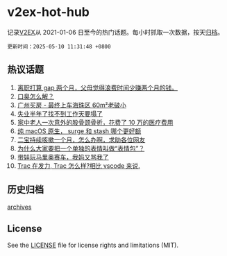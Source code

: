 # v2ex-hot-hub

 记录[V2EX](https://www.v2ex.com/)从 2021-01-06 日至今的热门话题。每小时抓取一次数据，按天[归档](archives)。

`更新时间：2025-05-10 11:31:48 +0800`

## 热议话题

1. [离职打算 gap 两个月，父母觉得浪费时间少赚两个月的钱。](https://www.v2ex.com/t/1130723)
1. [口臭怎么解？](https://www.v2ex.com/t/1130654)
1. [广州买房 - 最终上车海珠区 60m²老破小](https://www.v2ex.com/t/1130694)
1. [失业半年了找不到工作天要塌了](https://www.v2ex.com/t/1130681)
1. [家中老人一次意外的股骨颈骨折，花费了 10 万的医疗费用](https://www.v2ex.com/t/1130697)
1. [纯 macOS 原生， surge 和 stash 哪个更好额](https://www.v2ex.com/t/1130658)
1. [二宝持续咳嗽一个月，怎么办啊，求助各位网友](https://www.v2ex.com/t/1130809)
1. [为什么大家要把一个单独的表情叫做“表情包”？](https://www.v2ex.com/t/1130641)
1. [带娃玩马里奥赛车，我妈又骂我了](https://www.v2ex.com/t/1130683)
1. [Trac 在发力, Trac 怎么样?相比 vscode 来说.](https://www.v2ex.com/t/1130636)

## 历史归档

[archives](archives)

## License

See the [LICENSE](LICENSE) file for license rights and limitations (MIT).

